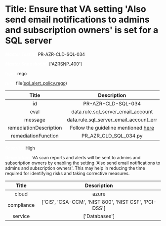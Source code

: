 



# Title: Ensure that VA setting 'Also send email notifications to admins and subscription owners' is set for a SQL server


***<font color="white">Master Test Id:</font>*** PR-AZR-CLD-SQL-034

***<font color="white">Master Snapshot Id:</font>*** ['AZRSNP_400']

***<font color="white">type:</font>*** rego

***<font color="white">rule:</font>*** file([sql_alert_policy.rego])  
  
  
  
  

|Title|Description|
| :---: | :---: |
|id|PR-AZR-CLD-SQL-034|
|eval|data.rule.sql_server_email_account|
|message|data.rule.sql_server_email_account_err|
|remediationDescription|Follow the guideline mentioned <a href='https://docs.microsoft.com/en-us/azure/templates/microsoft.sql/servers/securityalertpolicies?tabs=json' target='_blank'>here</a>|
|remediationFunction|PR_AZR_CLD_SQL_034.py|


***<font color="white">Severity:</font>*** High

***<font color="white">Description:</font>*** VA scan reports and alerts will be sent to admins and subscription owners by enabling the setting 'Also send email notifications to admins and subscription owners'. This may help in reducing the time required for identifying risks and taking corrective measures.  
  
  

|Title|Description|
| :---: | :---: |
|cloud|azure|
|compliance|['CIS', 'CSA-CCM', 'NIST 800', 'NIST CSF', 'PCI-DSS']|
|service|['Databases']|



[sql_alert_policy.rego]: https://github.com/prancer-io/prancer-compliance-test/tree/master/azure/cloud/sql_alert_policy.rego
